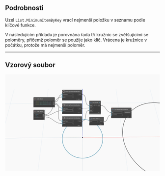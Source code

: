 ## Podrobnosti
Uzel `List.MinimumItemByKey` vrací nejmenší položku v seznamu podle klíčové funkce.

V následujícím příkladu je porovnána řada tří kružnic se zvětšujícími se poloměry, přičemž poloměr se použije jako klíč. Vrácena je kružnice v počátku, protože má nejmenší poloměr.
___
## Vzorový soubor

![List.MinimumItemByKey](./List.MinimumItemByKey_img.jpg)
